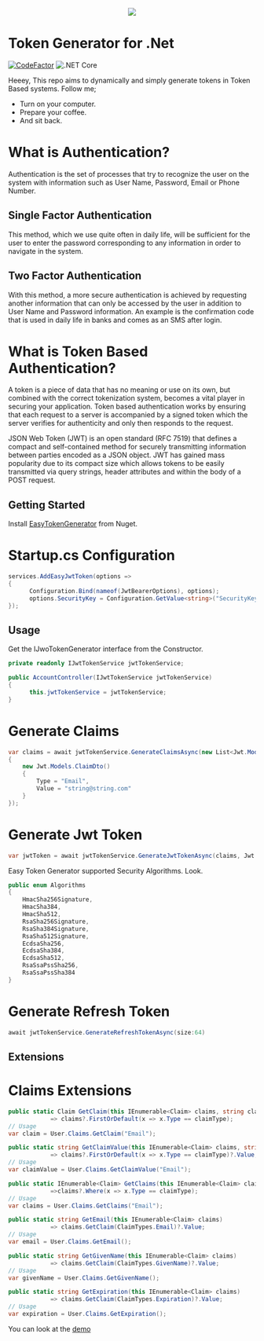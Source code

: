 <p align="center">
  <img src="https://user-images.githubusercontent.com/47147484/93689794-a669fd80-fada-11ea-92e9-8693d0ae9c50.png" />
</p>

# Token Generator for .Net
[![CodeFactor](https://www.codefactor.io/repository/github/furkandeveloper/easytokengenerator/badge)](https://www.codefactor.io/repository/github/furkandeveloper/easytokengenerator)
![.NET Core](https://github.com/furkandeveloper/EasyTokenGenerator/workflows/.NET%20Core/badge.svg?branch=master)

Heeey, This repo aims to dynamically and simply generate tokens in Token Based systems. 
Follow me;
  - Turn on your computer.
  - Prepare your coffee.
  - And sit back.

# What is Authentication?

 Authentication is the set of processes that try to recognize the user on the system with information such as User Name, Password, Email or Phone Number.
 
## Single Factor Authentication

This method, which we use quite often in daily life, will be sufficient for the user to enter the password corresponding to any information in order to navigate in the system.

## Two Factor Authentication
With this method, a more secure authentication is achieved by requesting another information that can only be accessed by the user in addition to User Name and Password information. An example is the confirmation code that is used in daily life in banks and comes as an SMS after login.


# What is Token Based Authentication?

A token is a piece of data that has no meaning or use on its own, but combined with the correct tokenization system, becomes a vital player in securing your application. Token based authentication works by ensuring that each request to a server is accompanied by a signed token which the server verifies for authenticity and only then responds to the request.

JSON Web Token (JWT) is an open standard (RFC 7519) that defines a compact and self-contained method for securely transmitting information between parties encoded as a JSON object. JWT has gained mass popularity due to its compact size which allows tokens to be easily transmitted via query strings, header attributes and within the body of a POST request.

## Getting Started

Install [EasyTokenGenerator](https://www.nuget.org/packages/EasyJwtTokenGenerator/) from Nuget.

# Startup.cs Configuration

```csharp
services.AddEasyJwtToken(options =>
{
      Configuration.Bind(nameof(JwtBearerOptions), options);
      options.SecurityKey = Configuration.GetValue<string>("SecurityKey");
});
```

## Usage
Get the IJwoTokenGenerator interface from the Constructor.

```csharp
private readonly IJwtTokenService jwtTokenService;

public AccountController(IJwtTokenService jwtTokenService)
{
      this.jwtTokenService = jwtTokenService;
}
```
# Generate Claims
```csharp
var claims = await jwtTokenService.GenerateClaimsAsync(new List<Jwt.Models.ClaimDto>()
{
    new Jwt.Models.ClaimDto()
    {
        Type = "Email",
        Value = "string@string.com"
    }
});
```

# Generate Jwt Token
```csharp
var jwtToken = await jwtTokenService.GenerateJwtTokenAsync(claims, Jwt.Models.Algorithms.HmacSha256Signature);
```
Easy Token Generator supported Security Algorithms. Look. 
```csharp
public enum Algorithms
{
    HmacSha256Signature,
    HmacSha384,
    HmacSha512,
    RsaSha256Signature,
    RsaSha384Signature,
    RsaSha512Signature,
    EcdsaSha256,
    EcdsaSha384,
    EcdsaSha512,
    RsaSsaPssSha256,
    RsaSsaPssSha384
}
```
# Generate Refresh Token

```csharp
await jwtTokenService.GenerateRefreshTokenAsync(size:64)
```

## Extensions

# Claims Extensions

```csharp
public static Claim GetClaim(this IEnumerable<Claim> claims, string claimType)
            => claims?.FirstOrDefault(x => x.Type == claimType);
// Usage
var claim = User.Claims.GetClaim("Email");
```

```csharp
public static string GetClaimValue(this IEnumerable<Claim> claims, string claimType)
            => claims?.FirstOrDefault(x => x.Type == claimType)?.Value;
// Usage
var claimValue = User.Claims.GetClaimValue("Email");
```

```csharp
public static IEnumerable<Claim> GetClaims(this IEnumerable<Claim> claims, string claimType)
            =>claims?.Where(x => x.Type == claimType);
// Usage
var claims = User.Claims.GetClaims("Email");
```

```csharp
public static string GetEmail(this IEnumerable<Claim> claims)
            => claims.GetClaim(ClaimTypes.Email)?.Value;
// Usage
var email = User.Claims.GetEmail();
```


```csharp
public static string GetGivenName(this IEnumerable<Claim> claims)
            => claims.GetClaim(ClaimTypes.GivenName)?.Value;
// Usage
var givenName = User.Claims.GetGivenName();
```


```csharp
public static string GetExpiration(this IEnumerable<Claim> claims)
            => claims.GetClaim(ClaimTypes.Expiration)?.Value;
// Usage
var expiration = User.Claims.GetExpiration();
```

You can look at the [demo](https://easy-token-generator.herokuapp.com/)
